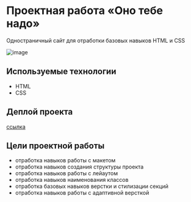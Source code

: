 # Проектная работа «Оно тебе надо»

Одностраничный сайт для отработки базовых навыков HTML и CSS

![image](https://github.com/Nigilen/ono-tebe-nado/assets/38656496/fc2b98f5-854a-45c5-816a-3f3fc29a2e26)


## Используемые технологии 
- HTML
- CSS

## Деплой проекта

[ссылка](https://nigilen.github.io/ono-tebe-nado/)


## Цели проектной работы
* отработка навыков работы с макетом
* отработка навыков создания структуры проекта
* отработка навыков работы с лейаутом
* отработка навыков наименования классов
* отработка базовых навыков верстки и стилизации секций
* отработка навыков работы с адаптивной версткой
